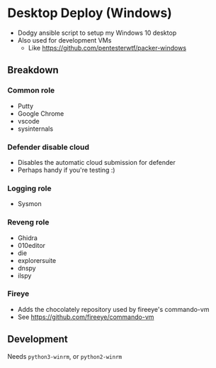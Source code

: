 # Desktop Deploy (Windows)

* Dodgy ansible script to setup my Windows 10 desktop
* Also used for development VMs
  * Like <https://github.com/pentesterwtf/packer-windows>

## Breakdown

### Common role

* Putty
* Google Chrome
* vscode
* sysinternals

### Defender disable cloud

* Disables the automatic cloud submission for defender
* Perhaps handy if you're testing :)

### Logging role

* Sysmon

### Reveng role

* Ghidra
* 010editor
* die
* explorersuite
* dnspy
* ilspy


### Fireye

* Adds the chocolately repository used by fireeye's commando-vm
* See https://github.com/fireeye/commando-vm


## Development

Needs `python3-winrm`, or `python2-winrm`
